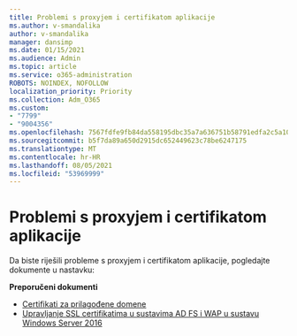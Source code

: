```yaml
---
title: Problemi s proxyjem i certifikatom aplikacije
ms.author: v-smandalika
author: v-smandalika
manager: dansimp
ms.date: 01/15/2021
ms.audience: Admin
ms.topic: article
ms.service: o365-administration
ROBOTS: NOINDEX, NOFOLLOW
localization_priority: Priority
ms.collection: Adm_O365
ms.custom:
- "7799"
- "9004356"
ms.openlocfilehash: 7567fdfe9fb84da558195dbc35a7a636751b58791edfa2c5a10b07215c58bf5c
ms.sourcegitcommit: b5f7da89a650d2915dc652449623c78be6247175
ms.translationtype: MT
ms.contentlocale: hr-HR
ms.lasthandoff: 08/05/2021
ms.locfileid: "53969999"
---
```

# <a name="application-proxy-and-certificate-issues"></a>Problemi s proxyjem i certifikatom aplikacije

Da biste riješili probleme s proxyjem i certifikatom aplikacije, pogledajte dokumente u nastavku:

**Preporučeni dokumenti**

- [Certifikati za prilagođene domene](https://docs.microsoft.com/azure/active-directory/manage-apps/application-proxy-configure-custom-domain#certificates-for-custom-domains)
- [Upravljanje SSL certifikatima u sustavima AD FS i WAP u sustavu Windows Server 2016](https://docs.microsoft.com/windows-server/identity/ad-fs/operations/manage-ssl-certificates-ad-fs-wap)


